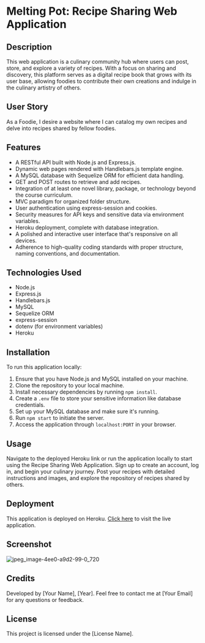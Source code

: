 # Melting Pot: Recipe Sharing Web Application

## Description

This web application is a culinary community hub where users can post, store, and explore a variety of recipes. With a focus on sharing and discovery, this platform serves as a digital recipe book that grows with its user base, allowing foodies to contribute their own creations and indulge in the culinary artistry of others.

## User Story

As a Foodie, I desire a website where I can catalog my own recipes and delve into recipes shared by fellow foodies.

## Features

- A RESTful API built with Node.js and Express.js.
- Dynamic web pages rendered with Handlebars.js template engine.
- A MySQL database with Sequelize ORM for efficient data handling.
- GET and POST routes to retrieve and add recipes.
- Integration of at least one novel library, package, or technology beyond the course curriculum.
- MVC paradigm for organized folder structure.
- User authentication using express-session and cookies.
- Security measures for API keys and sensitive data via environment variables.
- Heroku deployment, complete with database integration.
- A polished and interactive user interface that's responsive on all devices.
- Adherence to high-quality coding standards with proper structure, naming conventions, and documentation.

## Technologies Used

- Node.js
- Express.js
- Handlebars.js
- MySQL
- Sequelize ORM
- express-session
- dotenv (for environment variables)
- Heroku

## Installation

To run this application locally:

1. Ensure that you have Node.js and MySQL installed on your machine.
2. Clone the repository to your local machine.
3. Install necessary dependencies by running `npm install`.
4. Create a `.env` file to store your sensitive information like database credentials.
5. Set up your MySQL database and make sure it's running.
6. Run `npm start` to initiate the server.
7. Access the application through `localhost:PORT` in your browser.

## Usage

Navigate to the deployed Heroku link or run the application locally to start using the Recipe Sharing Web Application. Sign up to create an account, log in, and begin your culinary journey. Post your recipes with detailed instructions and images, and explore the repository of recipes shared by others.

## Deployment

This application is deployed on Heroku. [Click here](LINK-TO-DEPLOYED-APPLICATION) to visit the live application.

## Screenshot

![jpeg_image-4ee0-a9d2-99-0_720](https://github.com/Artemis051/Recipe-Sharing-App/assets/145396887/058cde3d-4a43-4cb1-913e-82f102dd2e14)



## Credits

Developed by [Your Name], [Year]. Feel free to contact me at [Your Email] for any questions or feedback.

## License

This project is licensed under the [License Name].

